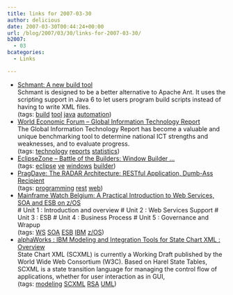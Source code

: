 ```yaml
---
title: links for 2007-03-30
author: delicious
date: 2007-03-30T00:44:24+00:00
url: /blog/2007/03/30/links-for-2007-03-30/
b2007:
  - 03
bcategories:
  - Links

---
```

  * <div>
      <a href="http://www.theserverside.com/news/thread.tss?thread_id=44822">Schmant: A new build tool</a>
    </div>
    
    <div>
      Schmant is designed to be a better alternative to Apache Ant. It uses the scripting support in Java 6 to let users program build scripts instead of having to write XML files.
    </div>
    
    <div>
      (tags: <a href="http://del.icio.us/frodenas/build">build</a> <a href="http://del.icio.us/frodenas/tool">tool</a> <a href="http://del.icio.us/frodenas/java">java</a> <a href="http://del.icio.us/frodenas/automation">automation</a>)
    </div>

  * <div>
      <a href="http://www.weforum.org/en/initiatives/gcp/Global%20Information%20Technology%20Report/index.htm">World Economic Forum &#8211; Global Information Technology Report</a>
    </div>
    
    <div>
      The Global Information Technology Report has become a valuable and unique benchmarking tool to determine national ICT strengths and weaknesses, and to evaluate progress.
    </div>
    
    <div>
      (tags: <a href="http://del.icio.us/frodenas/technology">technology</a> <a href="http://del.icio.us/frodenas/reports">reports</a> <a href="http://del.icio.us/frodenas/statistics">statistics</a>)
    </div>

  * <div>
      <a href="http://www.eclipsezone.com/eclipse/forums/t92712.html">EclipseZone &#8211; Battle of the Builders: Window Builder &#8230;</a>
    </div>
    
    <div>
      (tags: <a href="http://del.icio.us/frodenas/eclipse">eclipse</a> <a href="http://del.icio.us/frodenas/ve">ve</a> <a href="http://del.icio.us/frodenas/windows">windows</a> <a href="http://del.icio.us/frodenas/builder">builder</a>)
    </div>

  * <div>
      <a href="http://pragdave.pragprog.com/pragdave/2007/03/the_radar_archi.html">PragDave: The RADAR Architecture: RESTful Application, Dumb-Ass Recipient</a>
    </div>
    
    <div>
      (tags: <a href="http://del.icio.us/frodenas/programming">programming</a> <a href="http://del.icio.us/frodenas/rest">rest</a> <a href="http://del.icio.us/frodenas/web">web</a>)
    </div>

  * <div>
      <a href="http://mainframe-watch-belgium.blogspot.com/2007/03/practical-introduction-to-web-services.html">Mainframe Watch Belgium: A Practical Introduction to Web Services, SOA and ESB on z/OS</a>
    </div>
    
    <div>
      # Unit 1 : Introduction and overview # Unit 2 : Web Services Support # Unit 3 : ESB # Unit 4 : Business Process # Unit 5 : Governance and Wrapup
    </div>
    
    <div>
      (tags: <a href="http://del.icio.us/frodenas/WS">WS</a> <a href="http://del.icio.us/frodenas/SOA">SOA</a> <a href="http://del.icio.us/frodenas/ESB">ESB</a> <a href="http://del.icio.us/frodenas/IBM">IBM</a> <a href="http://del.icio.us/frodenas/z/OS">z/OS</a>)
    </div>

  * <div>
      <a href="http://www.alphaworks.ibm.com/tech/scxml">alphaWorks : IBM Modeling and Integration Tools for State Chart XML : Overview</a>
    </div>
    
    <div>
      State Chart XML (SCXML) is currently a Working Draft published by the World Wide Web Consortium (W3C). Based on Harel State Tables, SCXML is a state transition language for managing the control flow of applications, whether for user interaction as in GUI,
    </div>
    
    <div>
      (tags: <a href="http://del.icio.us/frodenas/modeling">modeling</a> <a href="http://del.icio.us/frodenas/SCXML">SCXML</a> <a href="http://del.icio.us/frodenas/RSA">RSA</a> <a href="http://del.icio.us/frodenas/UML">UML</a>)
    </div>